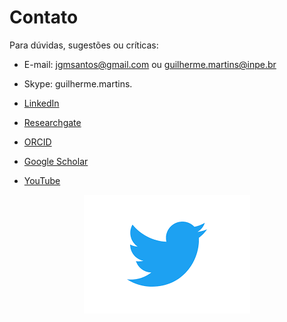 Contato
=======

Para dúvidas, sugestões ou críticas:

+ E-mail: jgmsantos@gmail.com ou guilherme.martins@inpe.br

+ Skype: guilherme.martins.

+ [LinkedIn](https://www.linkedin.com/in/guilherme-martins-7239241a5)

+ [Researchgate](https://www.researchgate.net/profile/Guilherme_Martins6)

+ [ORCID](https://orcid.org/0000-0001-7693-3673)

+ [Google Scholar](https://scholar.google.com.br/citations?view_op=list_works&hl=pt-BR&user=_IlcTwEAAAAJ)

+ [YouTube](https://www.youtube.com/channel/UC0kPlByyzQsyJd9iXqlOxcQ?view_as=subscriber)

<p align="center">
  <p align="center">
    <a href="https://twitter.com/Guilher91294960" alt="Twitter"><img src="https://github.com/jgmsantos/homepage/blob/master/images/social/twitter.png"></a>
    <a href="https://twitter.com/Guilher91294960" 
  </p>
</p>